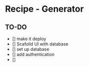 # Recipe - Generator 

## TO-DO 
- [] make it deploy 
- [] Scafoild UI with database 
- [] set up database 
- [] add authentication 
- []  
